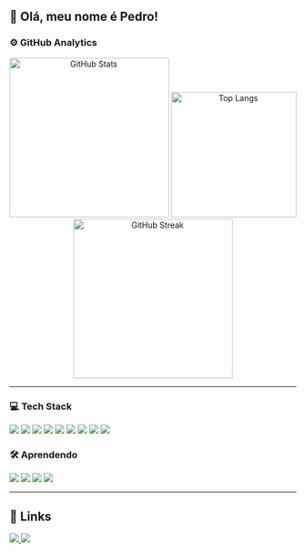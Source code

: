 ## 👋 Olá, meu nome é Pedro!

### ⚙️ GitHub Analytics

<div align = "center">
  <img 
    src="https://github-readme-stats.vercel.app/api?username=PedroCezarini&theme=dark&hide_border=false&include_all_commits=true" 
    width="280" 
    alt="GitHub Stats"
  />
  <img 
    src="https://github-readme-stats.vercel.app/api/top-langs/?username=PedroCezarini&theme=dark&hide_border=false&include_all_commits=true&count_private=true&layout=compact" 
    width="220" 
    alt="Top Langs"
  />
  <img 
    src="https://github-readme-streak-stats.herokuapp.com/?user=PedroCezarini&theme=dark&hide_border=false" 
    width="280" 
    alt="GitHub Streak"
  />
  </div>

---

### 💻 Tech Stack
<div>
  <img src="https://img.shields.io/badge/Python-3776AB?style=for-the-badge&logo=python&logoColor=white" />
  <img src="https://img.shields.io/badge/-JavaScript-333333?style=for-the-badge&logo=javascript" />
  <img src="https://img.shields.io/badge/-HTML5-333333?style=for-the-badge&logo=HTML5" />
  <img src="https://img.shields.io/badge/-CSS-333333?style=for-the-badge&logo=CSS3&logoColor=1572B6" />
  <img src="https://img.shields.io/badge/Django-092E20?style=for-the-badge&logo=django&logoColor=white" />
  <img src="https://img.shields.io/badge/PHP-777BB4?style=for-the-badge&logo=php&logoColor=white" />
  <img src="https://img.shields.io/badge/-MySQL-333333?style=for-the-badge&logo=mysql" />
  <img src="https://img.shields.io/badge/Linux-E34F26?style=for-the-badge&logo=linux&logoColor=black" />
  <img src="https://img.shields.io/badge/Git-E34F26?style=for-the-badge&logo=git&logoColor=white" />
</div>


### 🛠️ Aprendendo
<div>
  <img src="https://img.shields.io/badge/-Java-333333?style=for-the-badge&logo=Java&logoColor=007396" />
  <img src="https://img.shields.io/badge/React-20232A?style=for-the-badge&logo=react&logoColor=61DAFB" />
  <img src="https://img.shields.io/badge/Node.js-43853D?style=for-the-badge&logo=node.js&logoColor=white" />
  <img src="https://img.shields.io/badge/PostgreSQL-316192?style=for-the-badge&logo=postgresql&logoColor=white" />
 
</div>

---

## 🔗 Links

  <a href="https://www.linkedin.com/in/seu-usuario/" target="_blank">
    <img src="https://img.shields.io/badge/-LinkedIn-0A66C2?style=for-the-badge&logo=linkedin&logoColor=white" />
  </a>
  <a href="https://tryhackme.com/p/seu-usuario" target="_blank">
    <img src="https://img.shields.io/badge/TryHackMe-212C42?style=for-the-badge&logo=tryhackme&logoColor=white" />
  </a>
